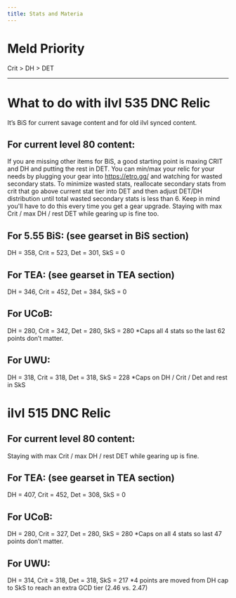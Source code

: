 ```yaml
---
title: Stats and Materia
---
```




# Meld Priority
Crit > DH > DET


---




# What to do with ilvl 535 DNC Relic
It’s BiS for current savage content and for old ilvl synced content. 
## For current level 80 content:
If you are missing other items for BiS, a good starting point is maxing CRIT and DH and putting the rest in DET. You can min/max your relic for your needs by plugging your gear into <https://etro.gg/> and watching for wasted secondary stats. To minimize wasted stats, reallocate secondary stats from crit that go above current stat tier into DET and then adjust DET/DH distribution until total wasted secondary stats is less than 6. Keep in mind you'll have to do this every time you get a gear upgrade. Staying with max Crit / max DH / rest DET while gearing up is fine too.


## For 5.55 BiS: (see gearset in BiS section)
DH = 358, Crit = 523, Det = 301, SkS = 0


## For TEA: (see gearset in TEA section)
DH = 346, Crit = 452, Det = 384, SkS = 0


## For UCoB: 
DH = 280, Crit = 342, Det = 280, SkS = 280 *Caps all 4 stats so the last 62 points don’t matter. 


## For UWU: 
DH = 318, Crit = 318, Det = 318, SkS = 228 *Caps on DH / Crit / Det and rest in SkS


# ilvl 515 DNC Relic
## For current level 80 content: 
Staying with max Crit / max DH / rest DET while gearing up is fine.


## For TEA: (see gearset in TEA section)
DH = 407, Crit = 452, Det = 308, SkS = 0 

## For UCoB: 

DH = 280, Crit = 327, Det = 280, SkS = 280 *Caps on all 4 stats so last 47 points don’t matter. 


## For UWU: 
DH = 314, Crit = 318, Det = 318, SkS = 217 *4 points are moved from DH cap to SkS to reach an extra GCD tier (2.46 vs. 2.47)
